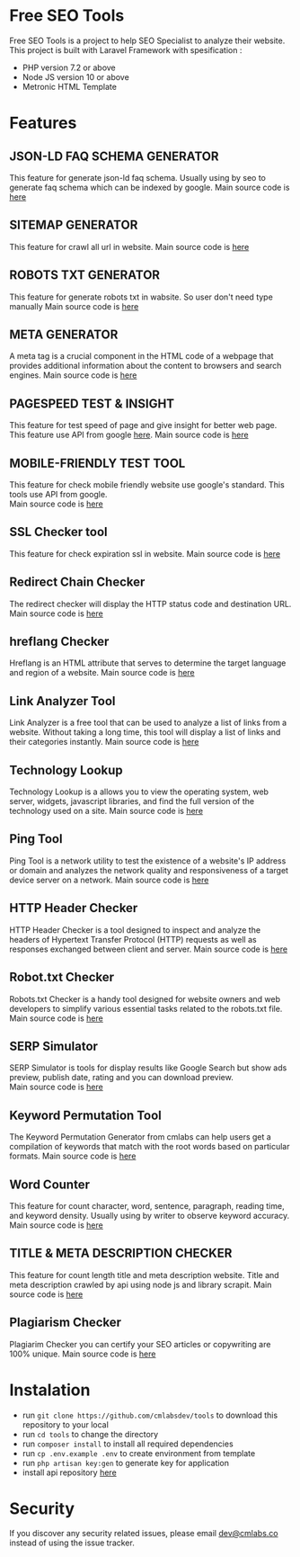 # Free SEO Tools
Free SEO Tools is a project to help SEO Specialist to analyze their website. This project is built with Laravel Framework with spesification : 
- PHP version 7.2 or above
- Node JS version 10 or above
- Metronic HTML Template

# Features
## JSON-LD FAQ SCHEMA GENERATOR
This feature for generate json-ld faq schema. Usually using by seo to generate faq schema which can be indexed by google. 
Main source code is [here](https://tools.cmlabs.co/js/logic/faq-json-ld.js)
## SITEMAP GENERATOR
This feature for crawl all url in website. 
Main source code is [here](https://tools.cmlabs.co/js/logic/sitemap.js)
## ROBOTS TXT GENERATOR
This feature for generate robots txt in wabsite. So user don't need type manually 
Main source code is [here](https://tools.cmlabs.co/js/logic/robotgenerator.js)
## META GENERATOR
A meta tag is a crucial component in the HTML code of a webpage that provides additional information about the content to browsers and search engines.
Main source code is [here](https://tools.cmlabs.co/js/logic/metagenerator.js)
## PAGESPEED TEST & INSIGHT
This feature for test speed of page and give insight for better web page. This feature use API from google [here](https://developers.google.com/speed/docs/insights/v5/get-started). Main source code is [here](https://tools.cmlabs.co/js/logic/pagespeed.js)
## MOBILE-FRIENDLY TEST TOOL
This feature for check mobile friendly website use google's standard. This tools use API from google.  
Main source code is [here](https://tools.cmlabs.co/js/logic/mobiletest.js)
## SSL Checker tool
This feature for check expiration ssl in website. 
Main source code is [here](https://tools.cmlabs.co/js/logic/sslchecker.js)
## Redirect Chain Checker
The redirect checker will display the HTTP status code and destination URL.
Main source code is [here](https://tools.cmlabs.co/js/logic/redirect-chain-checker.js)
## hreflang Checker
Hreflang is an HTML attribute that serves to determine the target language and region of a website.
Main source code is [here](https://tools.cmlabs.co/js/logic/hreflang-checker.js)
## Link Analyzer Tool
Link Analyzer is a free tool that can be used to analyze a list of links from a website. Without taking a long time, this tool will display a list of links and their categories instantly. 
Main source code is [here](https://tools.cmlabs.co/js/logic/link-analyzer.js)
## Technology Lookup
Technology Lookup is a allows you to view the operating system, web server, widgets, javascript libraries, and find the full version of the technology used on a site.
Main source code is [here](https://tools.cmlabs.co/js/logic/technology-lookup.js)
## Ping Tool
Ping Tool is a network utility to test the existence of a website's IP address or domain and analyzes the network quality and responsiveness of a target device server on a network. 
Main source code is [here](https://tools.cmlabs.co/js/logic/ping-tool.js)
## HTTP Header Checker
HTTP Header Checker is a tool designed to inspect and analyze the headers of Hypertext Transfer Protocol (HTTP) requests as well as responses exchanged between client and server. 
Main source code is [here](https://tools.cmlabs.co/js/logic/header-checker.js)
## Robot.txt Checker
Robots.txt Checker is a handy tool designed for website owners and web developers to simplify various essential tasks related to the robots.txt file. 
Main source code is [here](https://tools.cmlabs.co/js/logic/robot-checker.js)
## SERP Simulator
SERP Simulator is tools for display results like Google Search but show ads preview, publish date, rating and you can download preview.  
Main source code is [here](https://tools.cmlabs.co/js/logic/serp-simulator.js)
## Keyword Permutation Tool
The Keyword Permutation Generator from cmlabs can help users get a compilation of keywords that match with the root words based on particular formats. 
Main source code is [here](https://tools.cmlabs.co/js/logic/keyword-permutation.js)
## Word Counter
This feature for count character, word, sentence,  paragraph, reading time, and keyword density. Usually using by writer to observe keyword accuracy. 
Main source code is [here](https://tools.cmlabs.co/js/logic/word-counter.js)
## TITLE & META DESCRIPTION CHECKER
This feature for count length title and meta description website. Title and meta description crawled by api using node js and library scrapit. 
Main source code is [here](https://tools.cmlabs.co/js/logic/metachecker.js)
## Plagiarism Checker
Plagiarim Checker you can certify your SEO articles or copywriting are 100% unique.
Main source code is [here](https://tools.cmlabs.co/assets/js/plagiarism-checker.js)
# Instalation
- run `git clone https://github.com/cmlabsdev/tools` to download this repository to your local
- run `cd tools` to change the directory
- run `composer install` to install all required dependencies
- run `cp .env.example .env` to create environment from template
- run `php artisan key:gen` to generate key for application
- install api repository [here](https://github.com/cmlabsdev/api-tools)
# Security
If you discover any security related issues, please email dev@cmlabs.co instead of using the issue tracker.
